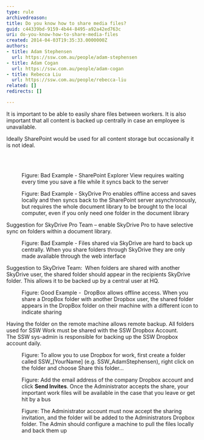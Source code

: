 ```yaml
---
type: rule
archivedreason: 
title: Do you know how to share media files?
guid: c44339bd-9159-4b44-8495-a92a42ed763c
uri: do-you-know-how-to-share-media-files
created: 2014-04-03T19:35:33.0000000Z
authors:
- title: Adam Stephensen
  url: https://ssw.com.au/people/adam-stephensen
- title: Adam Cogan
  url: https://ssw.com.au/people/adam-cogan
- title: Rebecca Liu
  url: https://ssw.com.au/people/rebecca-liu
related: []
redirects: []

---
```



<p class="p1">It is important to be able to easily share files between workers. It is also important that all content is backed up centrally in case an employee is unavailable.</p><p class="p1">Ideally SharePoint would be used for all content storage but occasionally it is not ideal.</p>
<br><excerpt class='endintro'></excerpt><br>
<dl class="badImage"><dt>
      <img src="/PublishingImages/share-media-files-1.jpg" alt="" />
   </dt><dd>​​Figure&#58; Bad Example - SharePoint Explorer View requires waiting every time you save a file while it syncs back to the server</dd></dl><dl class="badImage"><dt>
      <img src="/PublishingImages/share-media-files-2.jpg" alt="" />
   </dt><dd>​​Figure&#58; Bad Example - SkyDrive Pro enables offline access and saves locally and then syncs back to the SharePoint server asynchronously, but requires the whole document library to be brought to the local computer, even if you only need one folder in the document library</dd></dl><p>Suggestion for SkyDrive Pro Team – enable SkyDrive Pro to have selective sync on folders within a document library.</p><dl class="badImage"><dt>
      <img src="/PublishingImages/share-media-files-3.jpg" alt="" />
   </dt><dd>​​Figure&#58; Bad Example - Files shared via SkyDrive are hard to back up centrally. When you share folders through SkyDrive they are only made available through the web interface</dd></dl><p>Suggestion to SkyDrive Team&#58; &#160;When folders are shared with another SkyDrive user, the shared folder should appear in the recipients SkyDrive folder. This allows it to be backed up by a central user at HQ.</p><dl class="goodImage"><dt>
      <img src="/PublishingImages/share-media-files-4.jpg" alt="" />
   </dt><dd>​​Figure&#58; Good Example - &#160;DropBox allows offline access. When you share a DropBox folder with another Dropbox user, the shared folder appears in the DropBox folder on their machine with a different icon to indicate sharing</dd></dl><p>Having the folder on the remote machine allows remote backup. All folders used for SSW Work must be shared with the SSW Dropbox Account.<br> The SSW sys-admin is responsible for backing up the SSW Dropbox account daily.</p><dl class="image"><dt>
      <img src="/PublishingImages/share-media-files-5.jpg" alt="" />
   </dt><dd>​​Figure&#58; To allow you to use Dropbox for work, first create a folder called SSW_[YourName] (e.g. SSW_AdamStephensen), right click on the folder and choose Share this folder...</dd></dl><dl class="image"><dt>
      <img src="/PublishingImages/share-media-files-6.jpg" alt="" />
   </dt><dd>​​Figure&#58; Add the email address of the company Dropbox account and click 
      <strong>Send Invites</strong>. Once the Administrator accepts the share, your important work files will be available in the case that you leave or get hit by a bus</dd></dl><dl class="image"><dt>
      <img src="/PublishingImages/share-media-files-7.jpg" alt="" />
   </dt><dd>​​Figure&#58; The Administrator account must now accept the sharing invitation, and the folder will be added to the Administrators Dropbox folder. The Admin should configure a machine to pull the files locally and back them up</dd></dl>


